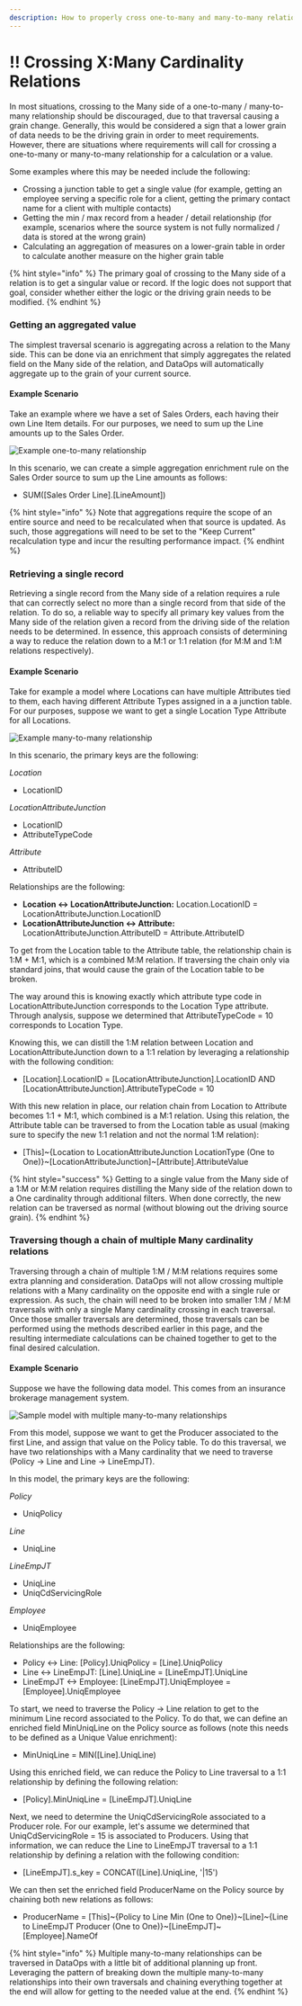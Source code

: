 ```yaml
---
description: How to properly cross one-to-many and many-to-many relationships
---
```


# !! Crossing X:Many Cardinality Relations

In most situations, crossing to the Many side of a one-to-many / many-to-many relationship should be discouraged, due to that traversal causing a grain change.  Generally, this would be considered a sign that a lower grain of data needs to be the driving grain in order to meet requirements.  However, there are situations where requirements will call for crossing a one-to-many or many-to-many relationship for a calculation or a value.

Some examples where this may be needed include the following:

* Crossing a junction table to get a single value \(for example, getting an employee serving a specific role for a client, getting the primary contact name for a client with multiple contacts\)
* Getting the min / max record from a header / detail relationship \(for example, scenarios where the source system is not fully normalized / data is stored at the wrong grain\)
* Calculating an aggregation of measures on a lower-grain table in order to calculate another measure on the higher grain table

{% hint style="info" %}
The primary goal of crossing to the Many side of a relation is to get a singular value or record.  If the logic does not support that goal, consider whether either the logic or the driving grain needs to be modified.
{% endhint %}

### Getting an aggregated value

The simplest traversal scenario is aggregating across a relation to the Many side.  This can be done via an enrichment that simply aggregates the related field on the Many side of the relation, and DataOps will automatically aggregate up to the grain of your current source.

#### Example Scenario

Take an example where we have a set of Sales Orders, each having their own Line Item details.  For our purposes, we need to sum up the Line amounts up to the Sales Order.

![Example one-to-many relationship](../.gitbook/assets/image%20%28329%29.png)

In this scenario, we can create a simple aggregation enrichment rule on the Sales Order source to sum up the Line amounts as follows:

* SUM\(\[Sales Order Line\].\[LineAmount\]\)

{% hint style="info" %}
Note that aggregations require the scope of an entire source and need to be recalculated when that source is updated.  As such, those aggregations will need to be set to the "Keep Current" recalculation type and incur the resulting performance impact.
{% endhint %}

### Retrieving a single record

Retrieving a single record from the Many side of a relation requires a rule that can correctly select no more than a single record from that side of the relation.  To do so, a reliable way to specify all primary key values from the Many side of the relation given a record from the driving side of the relation needs to be determined.  In essence, this approach consists of determining a way to reduce the relation down to a M:1 or 1:1 relation \(for M:M and 1:M relations respectively\).

#### Example Scenario

Take for example a model where Locations can have multiple Attributes tied to them, each having different Attribute Types assigned in a a junction table.  For our purposes, suppose we want to get a single Location Type Attribute for all Locations.

![Example many-to-many relationship](../.gitbook/assets/image%20%28330%29.png)

In this scenario, the primary keys are the following:

_Location_

* LocationID

_LocationAttributeJunction_

* LocationID
* AttributeTypeCode

_Attribute_

* AttributeID

Relationships are the following:

* **Location &lt;-&gt; LocationAttributeJunction:**  Location.LocationID = LocationAttributeJunction.LocationID
* **LocationAttributeJunction &lt;-&gt; Attribute:**  LocationAttributeJunction.AttributeID = Attribute.AttributeID

To get from the Location table to the Attribute table, the relationship chain is 1:M + M:1, which is a combined M:M relation.  If traversing the chain only via standard joins, that would cause the grain of the Location table to be broken.

The way around this is knowing exactly which attribute type code in LocationAttributeJunction corresponds to the Location Type attribute.  Through analysis, suppose we determined that AttributeTypeCode = 10 corresponds to Location Type.

Knowing this, we can distill the 1:M relation between Location and LocationAttributeJunction down to a 1:1 relation by leveraging a relationship with the following condition:

* \[Location\].LocationID = \[LocationAttributeJunction\].LocationID AND \[LocationAttributeJunction\].AttributeTypeCode = 10

With this new relation in place, our relation chain from Location to Attribute becomes 1:1 + M:1, which combined is a M:1 relation.  Using this relation, the Attribute table can be traversed to from the Location table as usual \(making sure to specify the new 1:1 relation and not the normal 1:M relation\):

* \[This\]~{Location to LocationAttributeJunction LocationType \(One to One\)}~\[LocationAttributeJunction\]~\[Attribute\].AttributeValue

{% hint style="success" %}
Getting to a single value from the Many side of a 1:M or M:M relation requires distilling the Many side of the relation down to a One cardinality through additional filters.  When done correctly, the new relation can be traversed as normal \(without blowing out the driving source grain\).
{% endhint %}

### Traversing though a chain of multiple Many cardinality relations

Traversing through a chain of multiple 1:M / M:M relations requires some extra planning and consideration.  DataOps will not allow crossing multiple relations with a Many cardinality on the opposite end with a single rule or expression.  As such, the chain will need to be broken into smaller 1:M / M:M traversals with only a single Many cardinality crossing in each traversal.  Once those smaller traversals are determined, those traversals can be performed using the methods described earlier in this page, and the resulting intermediate calculations can be chained together to get to the final desired calculation.

#### Example Scenario

Suppose we have the following data model.  This comes from an insurance brokerage management system.

![Sample model with multiple many-to-many relationships](../.gitbook/assets/image%20%28333%29.png)

From this model, suppose we want to get the Producer associated to the first Line, and assign that value on the Policy table.  To do this traversal, we have two relationships with a Many cardinality that we need to traverse \(Policy -&gt; Line and Line -&gt; LineEmpJT\).

In this model, the primary keys are the following:

_Policy_

* UniqPolicy

_Line_

* UniqLine

_LineEmpJT_

* UniqLine
* UniqCdServicingRole

_Employee_

* UniqEmployee

Relationships are the following:

* Policy &lt;-&gt; Line:  \[Policy\].UniqPolicy = \[Line\].UniqPolicy
* Line &lt;-&gt; LineEmpJT:  \[Line\].UniqLine = \[LineEmpJT\].UniqLine
* LineEmpJT &lt;-&gt; Employee:  \[LineEmpJT\].UniqEmployee = \[Employee\].UniqEmployee

To start, we need to traverse the Policy -&gt; Line relation to get to the minimum Line record associated to the Policy.  To do that, we can define an enriched field MinUniqLine on the Policy source as follows \(note this needs to be defined as a Unique Value enrichment\):

* MinUniqLine = MIN\(\[Line\].UniqLine\)

Using this enriched field, we can reduce the Policy to Line traversal to a 1:1 relationship by defining the following relation:

* \[Policy\].MinUniqLine = \[LineEmpJT\].UniqLine

Next, we need to determine the UniqCdServicingRole associated to a Producer role.  For our example, let's assume we determined that UniqCdServicingRole = 15 is associated to Producers.  Using that information, we can reduce the Line to LineEmpJT traversal to a 1:1 relationship by defining a relation with the following condition:

* \[LineEmpJT\].s\_key = CONCAT\(\[Line\].UniqLine, '\|15'\)

We can then set the enriched field ProducerName on the Policy source by chaining both new relations as follows:

* ProducerName = \[This\]~{Policy to Line Min \(One to One\)}~\[Line\]~{Line to LineEmpJT Producer \(One to One\)}~\[LineEmpJT\]~\[Employee\].NameOf

{% hint style="info" %}
Multiple many-to-many relationships can be traversed in DataOps with a little bit of additional planning up front.  Leveraging the pattern of breaking down the multiple many-to-many relationships into their own traversals and chaining everything together at the end will allow for getting to the needed value at the end.
{% endhint %}

